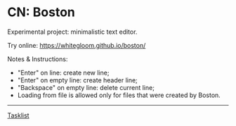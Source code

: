 # CN: Boston

Experimental project: minimalistic text editor.

Try online: https://whitegloom.github.io/boston/

Notes & Instructions:
* "Enter" on line: create new line;
* "Enter" on empty line: create header line;
* "Backspace" on empty line: delete current line;
* Loading from file is allowed only for files that were created by Boston.

***

[Tasklist](./tasklist.md)
